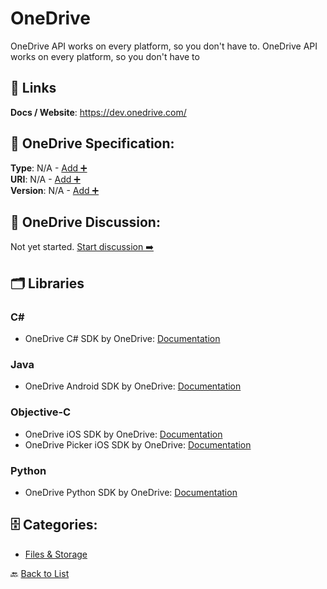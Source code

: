 # OneDrive

OneDrive API works on every platform, so you don't have to. OneDrive API works on every platform, so you don't have to

##  🔗 Links
**Docs / Website**: https://dev.onedrive.com/

## 🧬 OneDrive Specification:
**Type**: N/A - [Add ➕](https://github.com/apis-list/apis-list/edit/main/apis.yaml#13836)  
**URI**: N/A - [Add ➕](https://github.com/apis-list/apis-list/edit/main/apis.yaml#13836)  
**Version**: N/A - [Add ➕](https://github.com/apis-list/apis-list/edit/main/apis.yaml#13836)

## 💬 OneDrive Discussion:
Not yet started. [Start discussion ➡️](https://github.com/apis-list/apis-list/discussions/new)

## 🗂️ Libraries
### C#
- OneDrive C# SDK by OneDrive: [Documentation](https://github.com/OneDrive/onedrive-sdk-csharp)
### Java
- OneDrive Android SDK by OneDrive: [Documentation](https://github.com/OneDrive/onedrive-sdk-android)
### Objective-C
- OneDrive iOS SDK by OneDrive: [Documentation](https://github.com/OneDrive/onedrive-sdk-ios)
- OneDrive Picker iOS SDK by OneDrive: [Documentation](https://dev.onedrive.com/sdks.htm)
### Python
- OneDrive Python SDK by OneDrive: [Documentation](https://github.com/OneDrive/onedrive-sdk-python)


## 🗄️ Categories:
- [Files & Storage](https://github.com/apis-list/apis-list#files--storage-)

🔙  [Back to List](https://github.com/apis-list/apis-list)
